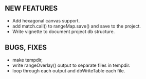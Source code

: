 NEW FEATURES
------------
  * Add hexagonal canvas support.
  * add match.call() to rangeMap.save()  and save to the project.
  * Write vignette  to document project db structure.

BUGS, FIXES
-----------


  * make tempdir,
  * write rangeOverlay() output to separate files in tempdir.
  * loop through each output and dbWriteTable each file.

